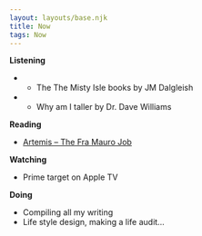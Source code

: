 ```yaml
---
layout: layouts/base.njk
title: Now
tags: Now
---
```


**Listening**
- * The The Misty Isle books by JM Dalgleish   
- * Why am I taller by Dr. Dave Williams

**Reading**
- [Artemis – The Fra Mauro Job](https://unrealizedreality.wordpress.com/2022/04/25/artemis-the-fra-mauro-job/)

**Watching**
- Prime target on Apple TV

**Doing**
- Compiling all my writing   
- Life style design, making a life audit...
